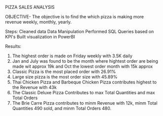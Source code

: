 PIZZA SALES ANALYSIS

OBJECTIVE- The objective is to find the which pizza is making more revenue weekly, monthly, yearly.

Steps:
Cleaned data 
Data Manipulation
Performed SQL Queries based on KPI's
Built visualization in PowerBI


Results:
1. The highest order is made on Friday weekly with 3.5K daily
2. Jan and July was found to be the month where hightest order are being made wit approx 19k and Oct the lowest order month with 15k approx
3. Classic Pizza is the most placed order with 26.91%
4. Large size pizza is the most order size with 45.89%
5. Thai Chicken Pizza and Barbeque Chicken Pizza contributes highest to the Revenue with 43k
6. The Classic Deluxe Pizza Contributes to max Total Quantities and max Total Orders
7. The Brie Carre Pizza contributes to minm Revenue with 12k, minm Total Quantities 490 sold, and minm Total Orders 480. 


